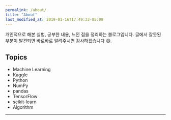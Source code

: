 ```yaml
---
permalink: /about/
title: "About"
last_modified_at: 2019-01-16T17:49:33-05:00
---
```


개인적으로 해본 실험, 공부한 내용, 느낀 점을 정리하는 블로그입니다. 글에서 잘못된 부분이 발견되면 바로바로 알려주시면 감사하겠습니다 :smile:. 


## Topics

- Machine Learning
- Kaggle
- Python
- NumPy
- pandas
- TensorFlow
- scikit-learn
- Algorithm

---